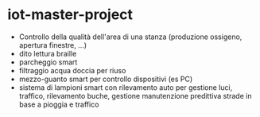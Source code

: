# iot-master-project

- Controllo della qualità dell'area di una stanza (produzione ossigeno, apertura finestre, ...)
- dito lettura braille
- parcheggio smart
- filtraggio acqua doccia per riuso
- mezzo-guanto smart per controllo dispositivi (es PC)
- sistema di lampioni smart con rilevamento auto per gestione luci, traffico, rilevamento buche, gestione manutenzione predittiva strade in base a pioggia e traffico
